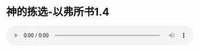 # 神的拣选-以弗所书1.4

<audio style="width: 100%;" preload="false" controls controlslist="nodownload"><source src="http://file.simai.life/audio/mp3/old/12344.mp3" type="audio/mpeg">Your browser does not support the audio element.</audio>


